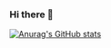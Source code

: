 ### Hi there 👋

[![Anurag's GitHub stats](https://github-readme-stats.vercel.app/api?username=meeran03)](https://github.com/anuraghazra/github-readme-stats)

